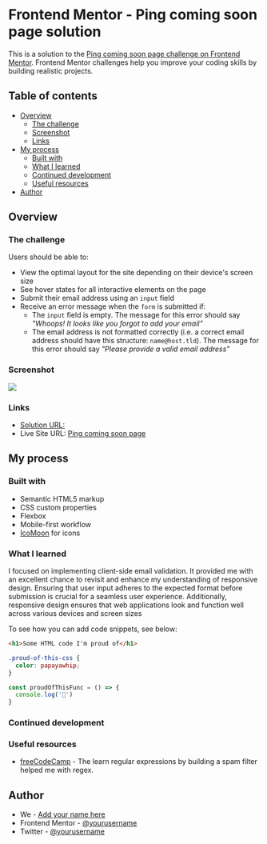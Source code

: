 # Frontend Mentor - Ping coming soon page solution

This is a solution to the [Ping coming soon page challenge on Frontend Mentor](https://www.frontendmentor.io/challenges/ping-single-column-coming-soon-page-5cadd051fec04111f7b848da). Frontend Mentor challenges help you improve your coding skills by building realistic projects. 

## Table of contents

- [Overview](#overview)
  - [The challenge](#the-challenge)
  - [Screenshot](#screenshot)
  - [Links](#links)
- [My process](#my-process)
  - [Built with](#built-with)
  - [What I learned](#what-i-learned)
  - [Continued development](#continued-development)
  - [Useful resources](#useful-resources)
- [Author](#author)


## Overview

### The challenge

Users should be able to:

- View the optimal layout for the site depending on their device's screen size
- See hover states for all interactive elements on the page
- Submit their email address using an `input` field
- Receive an error message when the `form` is submitted if:
	- The `input` field is empty. The message for this error should say *"Whoops! It looks like you forgot to add your email"*
	- The email address is not formatted correctly (i.e. a correct email address should have this structure: `name@host.tld`). The message for this error should say *"Please provide a valid email address"*

### Screenshot

![](./screenshot.jpg)


### Links

- [Solution URL:](https://your-solution-url.com)
- Live Site URL: [Ping coming soon page](https://rh0se.github.io/ping-coming-soon-page-master/)

## My process

### Built with

- Semantic HTML5 markup
- CSS custom properties
- Flexbox
- Mobile-first workflow
- [IcoMoon](https://icomoon.io) for icons



### What I learned

I focused on implementing client-side email validation. It provided me with an excellent chance to revisit and enhance my understanding of responsive design. Ensuring that user input adheres to the expected format before submission is crucial for a seamless user experience. Additionally, responsive design ensures that web applications look and function well across various devices and screen sizes

To see how you can add code snippets, see below:

```html
<h1>Some HTML code I'm proud of</h1>
```
```css
.proud-of-this-css {
  color: papayawhip;
}
```
```js
const proudOfThisFunc = () => {
  console.log('🎉')
}
```


### Continued development




### Useful resources

- [freeCodeCamp](https://www.freecodecamp.org/learn/javascript-algorithms-and-data-structures-v8/learn-regular-expressions-by-building-a-spam-filter/) - The learn regular expressions by building a spam filter helped me with regex.


## Author

- We - [Add your name here](https://www.your-site.com)
- Frontend Mentor - [@yourusername](https://www.frontendmentor.io/profile/yourusername)
- Twitter - [@yourusername](https://www.twitter.com/yourusername)



